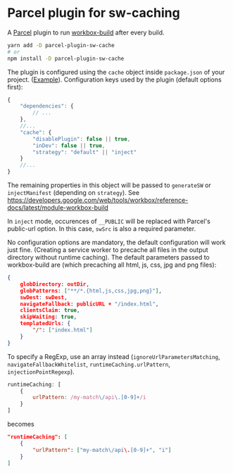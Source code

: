 # Parcel plugin for sw-caching

A [Parcel](https://parceljs.org/) plugin to run [workbox-build](https://github.com/GoogleChrome/workbox) after every build.

```sh
yarn add -D parcel-plugin-sw-cache
# or
npm install -D parcel-plugin-sw-cache
```

The plugin is configured using the `cache` object inside `package.json` of your project. ([Example](example/package.json)).
Configuration keys used by the plugin (default options first):
```js
{
    "dependencies": {
        // ...
    },
    //...
    "cache": {
        "disablePlugin": false || true,
        "inDev": false || true,
        "strategy": "default" || "inject"
    }
    //...
}
```

The remaining properties in this object will be passed to `generateSW` or `injectManifest` (depending on `strategy`). See https://developers.google.com/web/tools/workbox/reference-docs/latest/module-workbox-build

In `inject` mode, occurences of  `__PUBLIC` will be replaced with Parcel's public-url option. In this case, `swSrc` is also a required parameter.

No configuration options are mandatory, the default configuration will work just fine. (Creating a service worker to precache all files in the output directory without runtime caching). The default parameters passed to workbox-build are (which precaching all html, js, css, jpg and png files):
```json
{
    globDirectory: outDir,
    globPatterns: ["**/*.{html,js,css,jpg,png}"],
    swDest: swDest,
    navigateFallback: publicURL + "/index.html",
    clientsClaim: true,
    skipWaiting: true,
    templatedUrls: {
        "/": ["index.html"]
    }
}
```

To specify a RegExp, use an array instead (`ignoreUrlParametersMatching`, `navigateFallbackWhitelist`, `runtimeCaching.urlPattern`, `injectionPointRegexp`).
```js
runtimeCaching: [
    {
        urlPattern: /my-match\/api\.[0-9]+/i
    }
]
```
becomes
```json
"runtimeCaching": [
    {
        "urlPattern": ["my-match\/api\.[0-9]+", "i"]
    }
]
```
